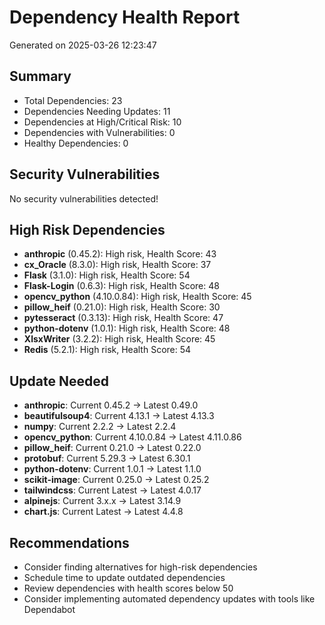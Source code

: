 # Dependency Health Report
Generated on 2025-03-26 12:23:47

## Summary
- Total Dependencies: 23
- Dependencies Needing Updates: 11
- Dependencies at High/Critical Risk: 10
- Dependencies with Vulnerabilities: 0
- Healthy Dependencies: 0

## Security Vulnerabilities
No security vulnerabilities detected!

## High Risk Dependencies
- **anthropic** (0.45.2): High risk, Health Score: 43
- **cx_Oracle** (8.3.0): High risk, Health Score: 37
- **Flask** (3.1.0): High risk, Health Score: 54
- **Flask-Login** (0.6.3): High risk, Health Score: 48
- **opencv_python** (4.10.0.84): High risk, Health Score: 45
- **pillow_heif** (0.21.0): High risk, Health Score: 30
- **pytesseract** (0.3.13): High risk, Health Score: 47
- **python-dotenv** (1.0.1): High risk, Health Score: 48
- **XlsxWriter** (3.2.2): High risk, Health Score: 45
- **Redis** (5.2.1): High risk, Health Score: 54

## Update Needed
- **anthropic**: Current 0.45.2 → Latest 0.49.0
- **beautifulsoup4**: Current 4.13.1 → Latest 4.13.3
- **numpy**: Current 2.2.2 → Latest 2.2.4
- **opencv_python**: Current 4.10.0.84 → Latest 4.11.0.86
- **pillow_heif**: Current 0.21.0 → Latest 0.22.0
- **protobuf**: Current 5.29.3 → Latest 6.30.1
- **python-dotenv**: Current 1.0.1 → Latest 1.1.0
- **scikit-image**: Current 0.25.0 → Latest 0.25.2
- **tailwindcss**: Current Latest → Latest 4.0.17
- **alpinejs**: Current 3.x.x → Latest 3.14.9
- **chart.js**: Current Latest → Latest 4.4.8

## Recommendations
- Consider finding alternatives for high-risk dependencies
- Schedule time to update outdated dependencies
- Review dependencies with health scores below 50
- Consider implementing automated dependency updates with tools like Dependabot

